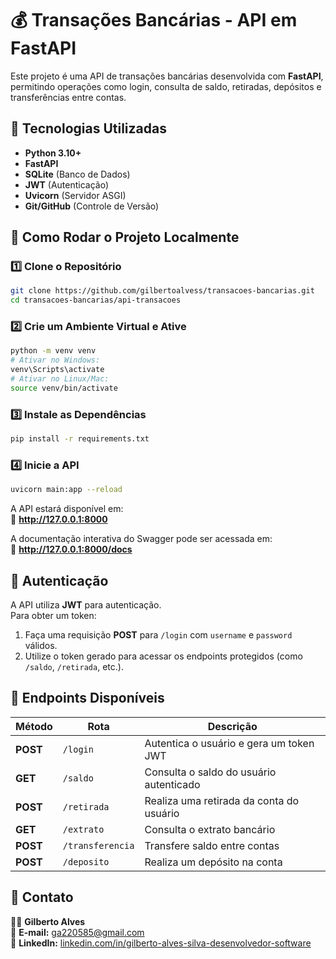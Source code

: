 # 💰 Transações Bancárias - API em FastAPI

Este projeto é uma API de transações bancárias desenvolvida com **FastAPI**, permitindo operações como login, consulta de saldo, retiradas, depósitos e transferências entre contas.  

## 🚀 Tecnologias Utilizadas
- **Python 3.10+**
- **FastAPI**
- **SQLite** (Banco de Dados)
- **JWT** (Autenticação)
- **Uvicorn** (Servidor ASGI)
- **Git/GitHub** (Controle de Versão)

## 🔧 Como Rodar o Projeto Localmente

### 1️⃣ Clone o Repositório
```sh
git clone https://github.com/gilbertoalvess/transacoes-bancarias.git
cd transacoes-bancarias/api-transacoes
```

### 2️⃣ Crie um Ambiente Virtual e Ative
```sh
python -m venv venv
# Ativar no Windows:
venv\Scripts\activate
# Ativar no Linux/Mac:
source venv/bin/activate
```

### 3️⃣ Instale as Dependências
```sh
pip install -r requirements.txt
```

### 4️⃣ Inicie a API
```sh
uvicorn main:app --reload
```

A API estará disponível em:  
📌 **http://127.0.0.1:8000**  

A documentação interativa do Swagger pode ser acessada em:  
📌 **http://127.0.0.1:8000/docs**

## 🔑 Autenticação
A API utiliza **JWT** para autenticação.  
Para obter um token:

1. Faça uma requisição **POST** para `/login` com `username` e `password` válidos.
2. Utilize o token gerado para acessar os endpoints protegidos (como `/saldo`, `/retirada`, etc.).

## 📌 Endpoints Disponíveis

| Método | Rota            | Descrição |
|---------|----------------|-------------|
| **POST**   | `/login`       | Autentica o usuário e gera um token JWT |
| **GET**    | `/saldo`       | Consulta o saldo do usuário autenticado |
| **POST**   | `/retirada`    | Realiza uma retirada da conta do usuário |
| **GET**    | `/extrato`     | Consulta o extrato bancário |
| **POST**   | `/transferencia` | Transfere saldo entre contas |
| **POST**   | `/deposito`    | Realiza um depósito na conta |

## 📢 Contato

👨‍💻 **Gilberto Alves**  
📧 **E-mail:** ga220585@gmail.com  
🌟 **LinkedIn:** [linkedin.com/in/gilberto-alves-silva-desenvolvedor-software](https://linkedin.com/in/gilberto-alves-silva-desenvolvedor-software)